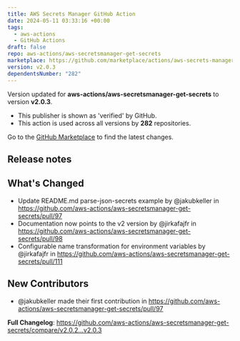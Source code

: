 ```yaml
---
title: AWS Secrets Manager GitHub Action
date: 2024-05-11 03:33:16 +00:00
tags:
  - aws-actions
  - GitHub Actions
draft: false
repo: aws-actions/aws-secretsmanager-get-secrets
marketplace: https://github.com/marketplace/actions/aws-secrets-manager-github-action
version: v2.0.3
dependentsNumber: "282"
---
```



Version updated for **aws-actions/aws-secretsmanager-get-secrets** to version **v2.0.3**.
- This publisher is shown as 'verified' by GitHub.
- This action is used across all versions by **282** repositories.

Go to the [GitHub Marketplace](https://github.com/marketplace/actions/aws-secrets-manager-github-action) to find the latest changes.

## Release notes

## What's Changed
* Update README.md parse-json-secrets example by @jakubkeller in https://github.com/aws-actions/aws-secretsmanager-get-secrets/pull/97
* Documentation now points to the v2 version by @jirkafajfr in https://github.com/aws-actions/aws-secretsmanager-get-secrets/pull/98
* Configurable name transformation for environment variables by @jirkafajfr in https://github.com/aws-actions/aws-secretsmanager-get-secrets/pull/111

## New Contributors
* @jakubkeller made their first contribution in https://github.com/aws-actions/aws-secretsmanager-get-secrets/pull/97

**Full Changelog**: https://github.com/aws-actions/aws-secretsmanager-get-secrets/compare/v2.0.2...v2.0.3
